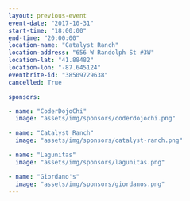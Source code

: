```yaml
---
layout: previous-event
event-date: "2017-10-31"
start-time: "18:00:00"
end-time: "20:00:00"
location-name: "Catalyst Ranch"
location-address: "656 W Randolph St #3W"
location-lat: "41.88482"
location-lon: "-87.645124"
eventbrite-id: "38509729638"
cancelled: True

sponsors:

- name: "CoderDojoChi"
  image: "assets/img/sponsors/coderdojochi.png"

- name: "Catalyst Ranch"
  image: "assets/img/sponsors/catalyst-ranch.png"

- name: "Lagunitas"
  image: "assets/img/sponsors/lagunitas.png"

- name: "Giordano's"
  image: "assets/img/sponsors/giordanos.png"
---
```

